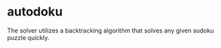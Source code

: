 # autodoku

The solver utilizes a backtracking algorithm that solves any given sudoku puzzle quickly. 


